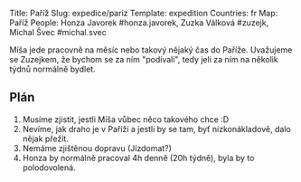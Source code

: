 Title: Paříž
Slug: expedice/pariz
Template: expedition
Countries: fr
Map: Paříž
People: Honza Javorek #honza.javorek, Zuzka Válková #zuzejk, Michal Švec #michal.svec

Míša jede pracovně na měsíc nebo takový nějaký čas do Paříže. Uvažujeme se Zuzejkem, že bychom se za ním "podívali", tedy jeli za ním na několik týdnů normálně bydlet.

## Plán

1. Musíme zjistit, jestli Míša vůbec něco takového chce :D
2. Nevíme, jak draho je v Paříži a jestli by se tam, byť nízkonákladově, dalo nějak přežít.
3. Nemáme zjištěnou dopravu (Jízdomat?)
4. Honza by normálně pracoval 4h denně (20h týdně), byla by to polodovolená.

<!--
    http://www.kontakt.cz/harsa/travel.asp?A=false
-->
